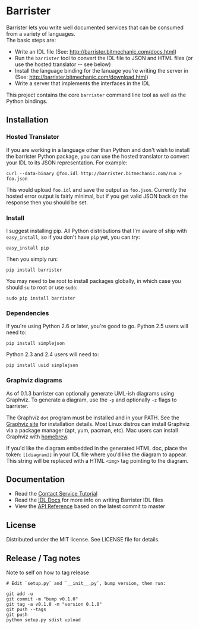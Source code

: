 # Barrister

Barrister lets you write well documented services that can be consumed from a variety of languages.  
The basic steps are:

* Write an IDL file (See: http://barrister.bitmechanic.com/docs.html)
* Run the `barrister` tool to convert the IDL file to JSON and HTML files (or use the hosted translator -- see below)
* Install the language binding for the lanuage you're writing the server in 
  (See: http://barrister.bitmechanic.com/download.html)
* Write a server that implements the interfaces in the IDL

This project contains the core `barrister` command line tool as well as the Python bindings.

## Installation

### Hosted Translator

If you are working in a language other than Python and don't wish to install the barrister Python
package, you can use the hosted translator to convert your IDL to its JSON representation.  For example:

    curl --data-binary @foo.idl http://barrister.bitmechanic.com/run > foo.json

This would upload `foo.idl` and save the output as `foo.json`.  Currently the hosted error output is fairly
minimal, but if you get valid JSON back on the response then you should be set.

### Install

I suggest installing pip.  All Python distributions that I'm aware of ship with `easy_install`, so if 
you don't have `pip` yet, you can try:

    easy_install pip
    
Then you simply run:

    pip install barrister
    
You may need to be root to install packages globally, in which case you should `su` to root or 
use `sudo`:

    sudo pip install barrister

### Dependencies

If you're using Python 2.6 or later, you're good to go.  Python 2.5 users will need to:

    pip install simplejson
    
Python 2.3 and 2.4 users will need to:

    pip install uuid simplejson
    
### Graphviz diagrams

As of 0.1.3 barrister can optionally generate UML-ish diagrams using Graphviz.
To generate a diagram, use the `-p` and optionally `-z` flags to barrister.

The Graphviz `dot` program must be installed and in your PATH.  See the
[Graphviz site](http://www.graphviz.org/) for installation details.  Most Linux distros can install
Graphviz via a package manager (apt, yum, pacman, etc).  Mac users can install
Graphviz with [homebrew](http://mxcl.github.com/homebrew/).

If you'd like the diagram embedded in the generated HTML doc, place the token:
`[[diagram]]` in your IDL file where you'd like the diagram to appear.  This
string will be replaced with a HTML `<img>` tag pointing to the diagram.

## Documentation

* Read the [Contact Service Tutorial](https://github.com/coopernurse/barrister-demo-contact/tree/master/python)
* Read the [IDL Docs](http://barrister.bitmechanic.com/docs.html) for more info on writing 
  Barrister IDL files
* View the [API Reference](http://barrister.bitmechanic.com/api/python/latest/) based on the 
  latest commit to master

## License

Distributed under the MIT license.  See LICENSE file for details.

## Release / Tag notes

Note to self on how to tag release

    # Edit `setup.py` and `__init__.py`, bump version, then run:
    
    git add -u
    git commit -m "bump v0.1.0"
    git tag -a v0.1.0 -m "version 0.1.0"
    git push --tags
    git push
    python setup.py sdist upload
    
